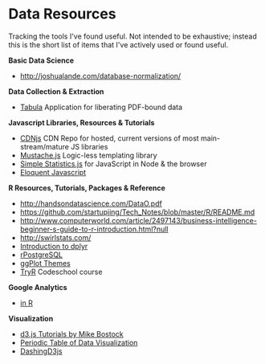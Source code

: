 # Data Resources
Tracking the tools I've found useful. Not intended to be exhaustive; instead this is the short list of items that I've actively used or found useful.

**Basic Data Science**
* http://joshualande.com/database-normalization/

**Data Collection & Extraction**
* [Tabula](http://tabula.technology/) Application for liberating PDF-bound data

**Javascript Libraries, Resources & Tutorials**
* [CDNjs](https://cdnjs.com/)  CDN Repo for hosted, current versions of most main-stream/mature JS libraries
* [Mustache.js](http://mustache.github.io/mustache.5.html) Logic-less templating library
* [Simple Statistics.js](http://www.macwright.org/simple-statistics/)  for JavaScript in Node & the browser
* [Eloquent Javascript](http://eloquentjavascript.net/)

**R Resources, Tutorials, Packages & Reference**
* http://handsondatascience.com/DataO.pdf
* https://github.com/startupjing/Tech_Notes/blob/master/R/README.md
* http://www.computerworld.com/article/2497143/business-intelligence-beginner-s-guide-to-r-introduction.html?null
* http://swirlstats.com/
* [Introduction to dplyr](http://cran.rstudio.com/web/packages/dplyr/vignettes/introduction.html)
* [rPostgreSQL](https://code.google.com/p/rpostgresql/)
* [ggPlot Themes](http://docs.ggplot2.org/dev/vignettes/themes.html)
* [TryR](http://tryr.codeschool.com/) Codeschool course

**Google Analytics**
* [in R](https://github.com/jdeboer/ganalytics)

**Visualization**
* [d3.js Tutorials by Mike Bostock](https://github.com/mbostock/d3/wiki/Tutorials)
* [Periodic Table of Data Visualization](http://www.visual-literacy.org/periodic_table/periodic_table.html)
* [DashingD3js](https://www.dashingd3js.com/table-of-contents)

